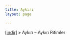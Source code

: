 ```yaml
---
title: Aykırı
layout: page

---
```

<a href="https://cloud.mail.ru/public/f8eda0c2fd94/Ayk%C4%B1r%C4%B1%20-%20Ayk%C4%B1r%C4%B1%20Ritimler" target="_blank">[indir]</a>  »  Aykırı &#8211; Aykırı Ritimler